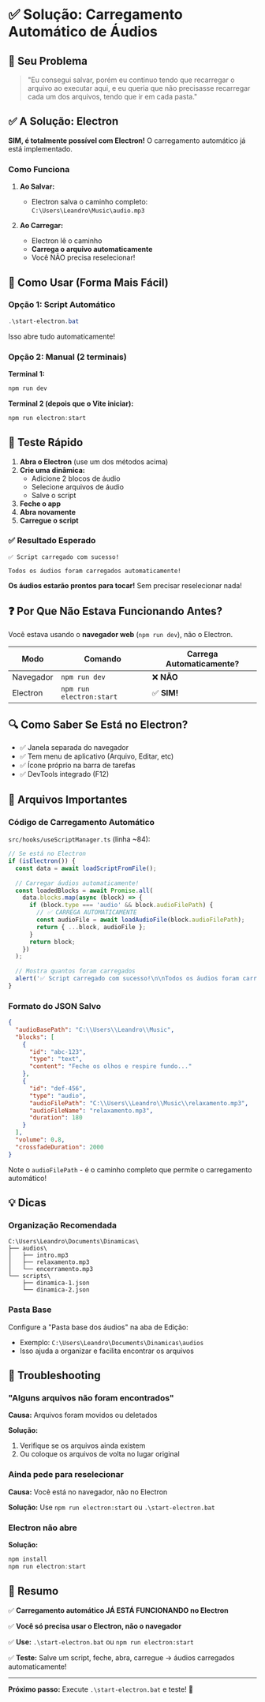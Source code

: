 # ✅ Solução: Carregamento Automático de Áudios

## 🎯 Seu Problema

> "Eu consegui salvar, porém eu continuo tendo que recarregar o arquivo ao executar aqui, e eu queria que não precisasse recarregar cada um dos arquivos, tendo que ir em cada pasta."

## ✅ A Solução: Electron

**SIM, é totalmente possível com Electron!** O carregamento automático já está implementado.

### Como Funciona

1. **Ao Salvar:**
   - Electron salva o caminho completo: `C:\Users\Leandro\Music\audio.mp3`

2. **Ao Carregar:**
   - Electron lê o caminho
   - **Carrega o arquivo automaticamente**
   - Você NÃO precisa reselecionar!

## 🚀 Como Usar (Forma Mais Fácil)

### Opção 1: Script Automático

```powershell
.\start-electron.bat
```

Isso abre tudo automaticamente!

### Opção 2: Manual (2 terminais)

**Terminal 1:**
```powershell
npm run dev
```

**Terminal 2 (depois que o Vite iniciar):**
```powershell
npm run electron:start
```

## 🧪 Teste Rápido

1. **Abra o Electron** (use um dos métodos acima)
2. **Crie uma dinâmica:**
   - Adicione 2 blocos de áudio
   - Selecione arquivos de áudio
   - Salve o script
3. **Feche o app**
4. **Abra novamente**
5. **Carregue o script**

### ✅ Resultado Esperado

```
✅ Script carregado com sucesso!

Todos os áudios foram carregados automaticamente!
```

**Os áudios estarão prontos para tocar!** Sem precisar reselecionar nada!

## ❓ Por Que Não Estava Funcionando Antes?

Você estava usando o **navegador web** (`npm run dev`), não o Electron.

| Modo | Comando | Carrega Automaticamente? |
|------|---------|--------------------------|
| Navegador | `npm run dev` | ❌ **NÃO** |
| Electron | `npm run electron:start` | ✅ **SIM!** |

## 🔍 Como Saber Se Está no Electron?

- ✅ Janela separada do navegador
- ✅ Tem menu de aplicativo (Arquivo, Editar, etc)
- ✅ Ícone próprio na barra de tarefas
- ✅ DevTools integrado (F12)

## 📝 Arquivos Importantes

### Código de Carregamento Automático

`src/hooks/useScriptManager.ts` (linha ~84):

```typescript
// Se está no Electron
if (isElectron()) {
  const data = await loadScriptFromFile();
  
  // Carregar áudios automaticamente!
  const loadedBlocks = await Promise.all(
    data.blocks.map(async (block) => {
      if (block.type === 'audio' && block.audioFilePath) {
        // ✅ CARREGA AUTOMATICAMENTE
        const audioFile = await loadAudioFile(block.audioFilePath);
        return { ...block, audioFile };
      }
      return block;
    })
  );
  
  // Mostra quantos foram carregados
  alert('✅ Script carregado com sucesso!\n\nTodos os áudios foram carregados automaticamente!');
}
```

### Formato do JSON Salvo

```json
{
  "audioBasePath": "C:\\Users\\Leandro\\Music",
  "blocks": [
    {
      "id": "abc-123",
      "type": "text",
      "content": "Feche os olhos e respire fundo..."
    },
    {
      "id": "def-456",
      "type": "audio",
      "audioFilePath": "C:\\Users\\Leandro\\Music\\relaxamento.mp3",
      "audioFileName": "relaxamento.mp3",
      "duration": 180
    }
  ],
  "volume": 0.8,
  "crossfadeDuration": 2000
}
```

Note o `audioFilePath` - é o caminho completo que permite o carregamento automático!

## 💡 Dicas

### Organização Recomendada

```
C:\Users\Leandro\Documents\Dinamicas\
├── audios\
│   ├── intro.mp3
│   ├── relaxamento.mp3
│   └── encerramento.mp3
└── scripts\
    ├── dinamica-1.json
    └── dinamica-2.json
```

### Pasta Base

Configure a "Pasta base dos áudios" na aba de Edição:
- Exemplo: `C:\Users\Leandro\Documents\Dinamicas\audios`
- Isso ajuda a organizar e facilita encontrar os arquivos

## 🐛 Troubleshooting

### "Alguns arquivos não foram encontrados"

**Causa:** Arquivos foram movidos ou deletados

**Solução:**
1. Verifique se os arquivos ainda existem
2. Ou coloque os arquivos de volta no lugar original

### Ainda pede para reselecionar

**Causa:** Você está no navegador, não no Electron

**Solução:** Use `npm run electron:start` ou `.\start-electron.bat`

### Electron não abre

**Solução:**
```powershell
npm install
npm run electron:start
```

## 🎉 Resumo

✅ **Carregamento automático JÁ ESTÁ FUNCIONANDO no Electron**

✅ **Você só precisa usar o Electron, não o navegador**

✅ **Use:** `.\start-electron.bat` ou `npm run electron:start`

✅ **Teste:** Salve um script, feche, abra, carregue → áudios carregados automaticamente!

---

**Próximo passo:** Execute `.\start-electron.bat` e teste! 🚀
